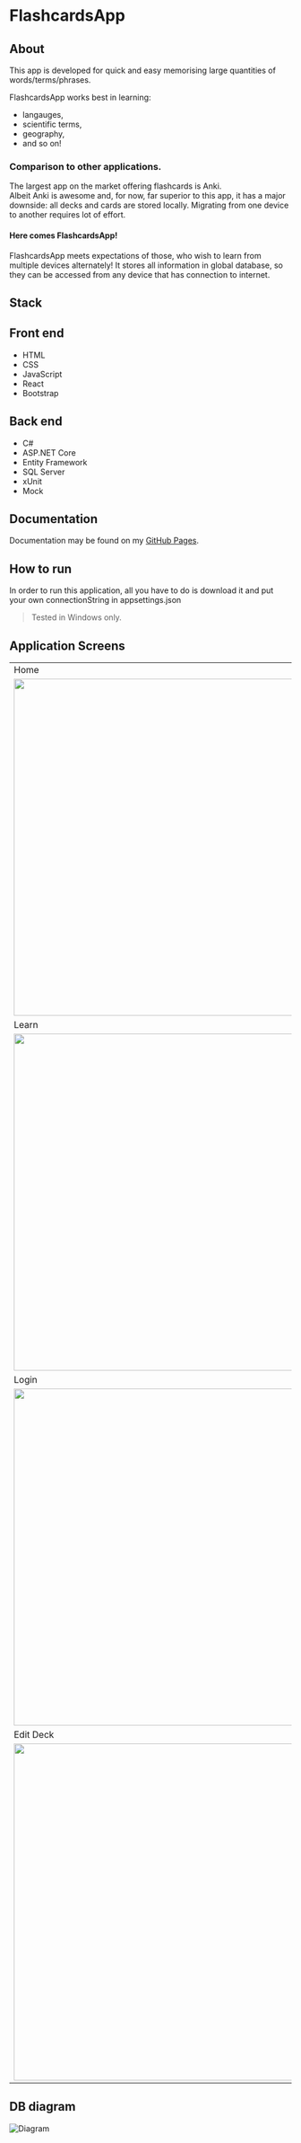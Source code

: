 FlashcardsApp
====================

About
---------------------

This app is developed for quick and easy memorising large quantities of words/terms/phrases.

FlashcardsApp works best in learning:
- langauges,
- scientific terms,
- geography,
- and so on!

### Comparison to other applications.

The largest app on the market offering flashcards is Anki. \
Albeit Anki is awesome and, for now, far superior to this app, 
it has a major downside: all decks and cards are stored locally. Migrating from one device to another requires lot of effort.
#### Here comes FlashcardsApp!
FlashcardsApp meets expectations of those, who wish to learn from multiple devices alternately!
It stores all information in global database, so they can be accessed from any device that has connection to internet.

## Stack

Front end
---------------------
- HTML
- CSS
- JavaScript
- React
- Bootstrap

Back end
---------------------
- C#
- ASP.NET Core
- Entity Framework
- SQL Server
- xUnit
- Mock

Documentation
---------------------
Documentation may be found on my [GitHub Pages](https://jczarny.github.io/FlashcardsApp/index.html).

How to run
---------------------

In order to run this application, all you have to do is download it and put your own connectionString in appsettings.json

> Tested in Windows only.

## Application Screens

<table>
  <tr>
    <td>Home</td>
  </tr>
  <tr>
    <td><img src="/res/Home.png" width=1000 height=600></td>
  </tr>

  <tr>
    <td>Learn</td>
  </tr>
  <tr>
    <td><img src="/res/Learn.png" width=1000 height=600></td>
  </tr>

  <tr>
    <td>Login</td>
  </tr>
  <tr>
    <td><img src="/res/Login.png" width=1000 height=600></td>
  </tr>

  <tr>
    <td>Edit Deck</td>
  </tr>
  <tr>
    <td><img src="/res/EditDeck.png" width=1000 height=600></td>
  </tr>
 </table>

## DB diagram
![Diagram](./res/Diagram.png)
